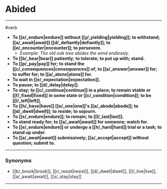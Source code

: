 # Abided
---
#verb
- **To [[e/_endure|endure]] without [[y/_yielding|yielding]]; to withstand; [[a/_await|await]] [[d/_defiantly|defiantly]]; to [[e/_encounter|encounter]]; to persevere.**
	- _Example: The old oak tree abides the wind endlessly._
- **To [[b/_bear|bear]] patiently; to tolerate; to put up with; stand.**
- **To [[p/_pay|pay]] for; to stand the [[c/_consequences|consequences]] of; to [[a/_answer|answer]] for; to suffer for; to [[a/_atone|atone]] for.**
- **To wait in [[e/_expectation|expectation]].**
- **To pause; to [[d/_delay|delay]].**
- **To stay; to [[c/_continue|continue]] in a place; to remain stable or [[f/_fixed|fixed]] in some state or [[c/_condition|condition]]; to be [[l/_left|left]].**
- **To [[h/_have|have]] [[o/_one|one]]'s [[a/_abode|abode]]; to [[d/_dwell|dwell]]; to reside; to sojourn.**
- **To [[e/_endure|endure]]; to remain; to [[l/_last|last]].**
- **To stand ready for; to [[a/_await|await]] for someone; watch for.**
- **To [[e/_endure|endure]] or undergo a [[h/_hard|hard]] trial or a task; to stand up under.**
- **To [[a/_await|await]] submissively; [[a/_accept|accept]] without question; submit to.**
---
### Synonyms
- [[b/_brook|brook]], [[r/_resist|resist]], [[d/_dwell|dwell]], [[l/_live|live]], [[a/_await|await]], [[s/_stay|stay]]
---
